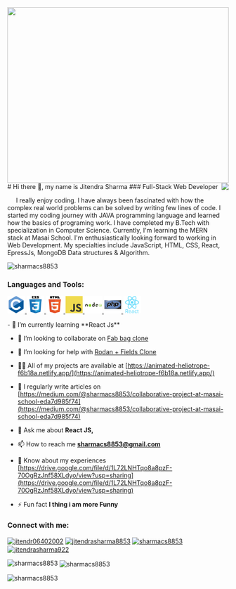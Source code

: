 
<img width="100%" height="400px" align="center" src="https://lh3.googleusercontent.com/mQ6D7mTkV-FTeB07hJPEr0llHz2kSXNPlQHsy6d2CqeB5fiE5wzjPQSLNydZ48Pj5OMBJauhax6hPeaIiWAS2WDYQ0YZRBl4lwgnif1F-cJKeDBzRyuV_H1KQmTri-2MQEyXsm6qpYtQk2EA3GUcXg55k8jepq-TstI7x-3OXL9c_74tbbyn4BWRDgM7PdzyPuDLO_vdYB48E1KiIgMSH8E3z6OGekMc3Hd5O8leNQEnOHSXc0e_QR4JSelqwFVM1GBpfPel75aEKHV7bVHxI4NXrLqI4UPq8QRslIcXljDQlqic50wZIfvZH-R6vF_JP81fLr9BKkmuWwzfweSnuVRTumMQqOGjVeHvPmbsiaLG6HO3R9qHtBFGuRVum8QoLk4bMvXJbwbggrRzSlLCqcrwOe_yLmPh_u9F03JZd-jrkk3uTHl-YZl6CsZAWWRuMWB8CCvNeOHcSGyBNY89z-35TF6bkeIBrZHYbG72PIUFCr20TdHx61SM_tuwEgkcs0RKJCL8C1Ad8fuEBpG40U51Ta_7dwL0ET3JZ91x6urujxIasurLojOJt51zVgYCoFh3rhy73l4se5cyaWpE2Bwf7QWLJGMs__ywxV6hpLfZ80ha-6377IJRxbBsKVACPs8couBJu1vc0Xcuebbs-FQP_2zlehQP2AVu-ZAr__eKB6RpE8RlL2_im5LMA_z1qwBpWIpFjKhso1iV7DyxLb_jfzkhMIV9S-vsk1GXTm_kPqnJL70NNoZu5kaoaQ=w391-h220-no?authuser=0" />
# Hi there 👋, my name is Jitendra Sharma
### Full-Stack Web Developer


<img border-radius="10px" align="right" height="220px" src="https://media4.giphy.com/media/ndM7oIOjaDQOhMKtF3/giphy.gif?cid=ecf05e47e475q3mx27994b8k2a4118cfpg4e4uea8d7pnmpf&rid=giphy.gif&ct=g" />
<p>  &nbsp;&nbsp;&nbsp;&nbsp;  I really enjoy coding. I have always been fascinated with how the complex real world problems can be solved by writing few lines of code. I started my coding journey with JAVA programming language and learned how the basics of programing work. I have completed my B.Tech with specialization in Computer Science. Currently, I'm learning the MERN stack at Masai School. I'm enthusiastically looking forward to working in Web Development. My specialties include JavaScript, HTML, CSS, React, EpressJs, MongoDB Data structures & Algorithm.</p>

<p align="left"> <img src="https://komarev.com/ghpvc/?username=sharmacs8853&label=Profile%20views&color=0e75b6&style=flat" alt="sharmacs8853" /> </p>


<h3 align="left">Languages and Tools:</h3>
<p align="left"> <a href="https://www.cprogramming.com/" target="_blank" rel="noreferrer"> <img src="https://raw.githubusercontent.com/devicons/devicon/master/icons/c/c-original.svg" alt="c" width="40" height="40"/> </a> <a href="https://www.w3schools.com/css/" target="_blank" rel="noreferrer"> <img src="https://raw.githubusercontent.com/devicons/devicon/master/icons/css3/css3-original-wordmark.svg" alt="css3" width="40" height="40"/> </a> <a href="https://www.w3.org/html/" target="_blank" rel="noreferrer"> <img src="https://raw.githubusercontent.com/devicons/devicon/master/icons/html5/html5-original-wordmark.svg" alt="html5" width="40" height="40"/> </a> <a href="https://developer.mozilla.org/en-US/docs/Web/JavaScript" target="_blank" rel="noreferrer"> <img src="https://raw.githubusercontent.com/devicons/devicon/master/icons/javascript/javascript-original.svg" alt="javascript" width="40" height="40"/> </a> <a href="https://nodejs.org" target="_blank" rel="noreferrer"> <img src="https://raw.githubusercontent.com/devicons/devicon/master/icons/nodejs/nodejs-original-wordmark.svg" alt="nodejs" width="40" height="40"/> </a> <a href="https://www.php.net" target="_blank" rel="noreferrer"> <img src="https://raw.githubusercontent.com/devicons/devicon/master/icons/php/php-original.svg" alt="php" width="40" height="40"/> </a> <a href="https://reactjs.org/" target="_blank" rel="noreferrer"> <img src="https://raw.githubusercontent.com/devicons/devicon/master/icons/react/react-original-wordmark.svg" alt="react" width="40" height="40"/> </a> </p>
- 🌱 I’m currently learning **React Js**

- 👯 I’m looking to collaborate on [Fab bag clone](https://dynamic-rugelach-18c69d.netlify.app)

- 🤝 I’m looking for help with [Rodan + Fields Clone](https://sharmacs8853.github.io/RodanField/)

- 👨‍💻 All of my projects are available at [https://animated-heliotrope-f6b18a.netlify.app/](https://animated-heliotrope-f6b18a.netlify.app/)

- 📝 I regularly write articles on [https://medium.com/@sharmacs8853/collaborative-project-at-masai-school-eda7d985f74](https://medium.com/@sharmacs8853/collaborative-project-at-masai-school-eda7d985f74)

- 💬 Ask me about **React JS,**

- 📫 How to reach me **sharmacs8853@gmail.com**

- 📄 Know about my experiences [https://drive.google.com/file/d/1L72LNHTqo8a8pzF-70OgRzJnf58XLdyo/view?usp=sharing](https://drive.google.com/file/d/1L72LNHTqo8a8pzF-70OgRzJnf58XLdyo/view?usp=sharing)

- ⚡ Fun fact **I thing i am more Funny**

<h3 align="left">Connect with me:</h3>
<p align="left">
<a href="https://twitter.com/jitendr06402002" target="blank"><img align="center" src="https://raw.githubusercontent.com/rahuldkjain/github-profile-readme-generator/master/src/images/icons/Social/twitter.svg" alt="jitendr06402002" height="30" width="40" /></a>
<a href="https://linkedin.com/in/jitendrasharma8853" target="blank"><img align="center" src="https://raw.githubusercontent.com/rahuldkjain/github-profile-readme-generator/master/src/images/icons/Social/linked-in-alt.svg" alt="jitendrasharma8853" height="30" width="40" /></a>
<a href="https://codesandbox.com/sharmacs8853" target="blank"><img align="center" src="https://raw.githubusercontent.com/rahuldkjain/github-profile-readme-generator/master/src/images/icons/Social/codesandbox.svg" alt="sharmacs8853" height="30" width="40" /></a>
<a href="https://instagram.com/jitendrasharma922" target="blank"><img align="center" src="https://raw.githubusercontent.com/rahuldkjain/github-profile-readme-generator/master/src/images/icons/Social/instagram.svg" alt="jitendrasharma922" height="30" width="40" /></a>
</p>



<p><img align="left" src="https://github-readme-stats.vercel.app/api/top-langs?username=sharmacs8853&show_icons=true&locale=en&layout=compact" alt="sharmacs8853" /></p>

<p>&nbsp;<img align="center" src="https://github-readme-stats.vercel.app/api?username=sharmacs8853&show_icons=true&locale=en" alt="sharmacs8853" /></p>

<p><img align="center" src="https://github-readme-streak-stats.herokuapp.com/?user=sharmacs8853&" alt="sharmacs8853" /></p>


